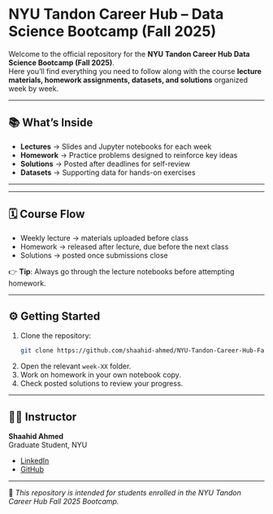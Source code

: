 #  NYU Tandon Career Hub – Data Science Bootcamp (Fall 2025)

Welcome to the official repository for the **NYU Tandon Career Hub Data Science Bootcamp (Fall 2025)**.  
Here you’ll find everything you need to follow along with the course **lecture materials, homework assignments, datasets, and solutions** organized week by week.  

---

## 📚 What’s Inside
- **Lectures** → Slides and Jupyter notebooks for each week  
- **Homework** → Practice problems designed to reinforce key ideas  
- **Solutions** → Posted after deadlines for self-review  
- **Datasets** → Supporting data for hands-on exercises  

---

---

## 🗓 Course Flow
- Weekly lecture → materials uploaded before class  
- Homework → released after lecture, due before the next class  
- Solutions → posted once submissions close  

👉 **Tip**: Always go through the lecture notebooks before attempting homework.  

---

## ⚙️ Getting Started
1. Clone the repository:  
   ```bash
   git clone https://github.com/shaahid-ahmed/NYU-Tandon-Career-Hub-Fall-2025-Data-Science-Bootcamp.git
   ```
2. Open the relevant `week-XX` folder.  
3. Work on homework in your own notebook copy.  
4. Check posted solutions to review your progress.  

---

## 👨‍🏫 Instructor
**Shaahid Ahmed**\
Graduate Student, NYU  

- [LinkedIn]([https://www.linkedin.com/in/shaahidahmed](https://www.linkedin.com/in/shaahid-ahmed-n-00b236154/))  
- [GitHub]([https://github.com/<your-handle>](https://github.com/shaahid-ahmed))
  
---

📌 *This repository is intended for students enrolled in the NYU Tandon Career Hub Fall 2025 Bootcamp.*  
